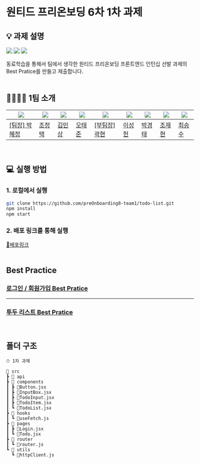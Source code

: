 # 원티드 프리온보딩 6차 1차 과제

## 💡 과제 설명

<img src="https://img.shields.io/badge/JavaScript-323330?style=for-the-badge&logo=javascript&logoColor=F7DF1E"/>
<img src="https://img.shields.io/badge/React-20232A?style=for-the-badge&logo=react&logoColor=61DAFB"/>
<img src="https://img.shields.io/badge/styled--components-DB7093?style=for-the-badge&logo=styled-components&logoColor=white"/>

동료학습을 통해서 팀에서 생각한 원티드 프리온보딩 프론트엔드 인턴십 선발 과제의 Best Pratice를 만들고 제출합니다.
<br />
<br />

## 👨‍👨‍👧‍👧 1팀 소개

| <img src="https://avatars.githubusercontent.com/u/89173923?v=4"/> | <img src="https://avatars.githubusercontent.com/u/92679073?v=4"/> | <img src="https://avatars.githubusercontent.com/u/64800318?v=4"/> | <img src="https://avatars.githubusercontent.com/u/55968557?v=4"> | <img src="https://avatars.githubusercontent.com/u/73919235?v=4"/> | <img src="https://avatars.githubusercontent.com/u/78520794?v=4"> | <img src="https://avatars.githubusercontent.com/u/96967183?v=4"> | <img src="https://avatars.githubusercontent.com/u/105909665?v=4"> | <img src="https://avatars.githubusercontent.com/u/77476077?v=4"> |
| ----------------------------------------------------------------- | ----------------------------------------------------------------- | ----------------------------------------------------------------- | ---------------------------------------------------------------- | ----------------------------------------------------------------- | ---------------------------------------------------------------- | ---------------------------------------------------------------- | ----------------------------------------------------------------- | ---------------------------------------------------------------- |
| <a href="https://github.com/hyejj19">[팀장] 박혜정</a>            | <a href="https://github.com/JeongTaekCho">조정택</a>              | <a href="https://github.com/minsang98">김민상</a>                 | <a href="https://github.com/rewrite0w0">오태준</a>               | <a href="https://github.com/kwakhyun">[부팀장]곽현</a>            | <a href="https://github.com/zkzk8953">이성헌</a>                 | <a href="https://github.com/badmaniacs">박경태</a>               | <a href="https://github.com/bigwave-cho">조재현</a>               | <a href="https://github.com/aydenote">최승수</a>                 |

<br>

## 💻 실행 방법

### 1. 로컬에서 실행

```bash
git clone https://github.com/preOnboarding8-team1/todo-list.git
npm install
npm start
```

### 2. 배포 링크를 통해 실행

[🔗배포링크](배포링크)
<br>
<br>

## Best Practice

### [로그인 / 회원가입 Best Pratice](seungsoo-2.md)

---

### [투두 리스트 Best Pratice](seungsoo-3.md)

<br>

## 폴더 구조

```
⏱ 1차 과제

📂 src
┣ 📂 api
┣ 📂 components
┃ ┣ 📝Button.jsx
┃ ┣ 📝InputBox.jsx
┃ ┣ 📝TodoInput.jsx
┃ ┣ 📝TodoItem.jsx
┃ ┗ 📝TodoList.jsx
┣ 📂 hooks
┃ ┗ 📝useFetch.js
┣ 📂 pages
┃ ┣ 📝Login.jsx
┃ ┗ 📝Todo.jsx
┣ 📂 router
┃ ┗ 📝router.js
┗ 📂 utils
  ┗ 📝httpClient.js
```

</details>
